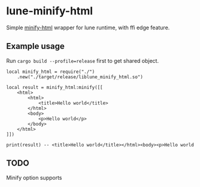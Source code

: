 # lune-minify-html

Simple [minify-html](https://github.com/wilsonzlin/minify-html) wrapper for lune runtime, with ffi edge feature.

## Example usage

Run `cargo build --profile=release` first to get shared object.

```luau
local minify_html = require("./")
    .new("./target/release/liblune_minify_html.so")

local result = minify_html:minify([[
    <html>
        <html>
            <title>Hello world</title>
        </html>
        <body>
            <p>Hello world</p>
        </body>
    </html>
]])

print(result) -- <title>Hello world</title></html><body><p>Hello world
```

## TODO

Minify option supports
